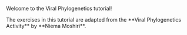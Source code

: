 <script>
import Link from "$components/Link.svelte";
import Alert from "$components/Alert.svelte";
</script>

Welcome to the Viral Phylogenetics tutorial!

<Alert>
The exercises in this tutorial are adapted from the **<Link href="https://github.com/Niema-Lab/Viral-Phylogenetics-Activity">Viral Phylogenetics Activity</Link>** by **<Link href="https://niema.net/">Niema Moshiri</Link>**.
</Alert>
